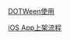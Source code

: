 [DOTWeen使用](https://blog.csdn.net/quanfa206/article/details/79180535)

[iOS App上架流程](https://www.jianshu.com/p/b1b77d804254)
